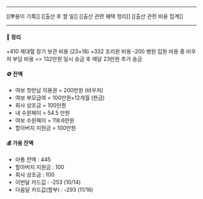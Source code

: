***
[[뿌용이 기록]]
[[출산 후 할 일]]
[[출산 관련 혜택 정리]]
[[출산 관련 비용 집계]]
***
#### 📝 정리
+410 제대혈 장기 보관 비용 (23×18)
+332 조리원 비용
-200 병원 입원 비용 중 비우처 부담 비용
=> 
132만원 일시 송금 후 매달 23만원 추가 송금

#### 🪙 잔액
- 여보 첫만남 이용권 = 200만원 (바우처)
- 여보 부모급여 = 100만원×12개월 (현금)
- 회사 상조금 = 100만원
- 내 수원페이 = 54.5 만원
- 여보 수원페이 = 118.6만원
- 할아버지 지원금 = 100만원

#### 💰 가용 잔액
- 마통 잔액 : 445
- 할아버지 지원금 : 100
- 회사 상조금 : 100
- 이번달 카드값 : -253 (10/14)
- 다음달 카드값(할부) :  -293 (11/16)